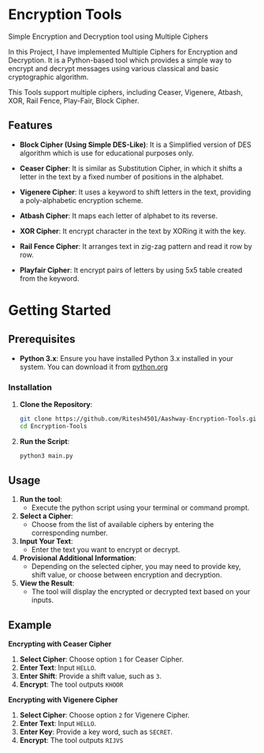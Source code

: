 # Encryption Tools
 Simple Encryption and Decryption tool using Multiple Ciphers 

In this Project, I have implemented Multiple Ciphers for Encryption and Decryption. 
It is a Python-based tool which provides a simple way to encrypt and decrypt messages using various classical and basic cryptographic algorithm.

This Tools support multiple ciphers, including Ceaser, Vigenere, Atbash, XOR, Rail Fence, Play-Fair, Block Cipher.

## Features
- **Block Cipher (Using Simple DES-Like)**: It is a Simplified version of DES algorithm which is use for educational purposes only.


- **Ceaser Cipher**: It is similar as Substitution Cipher, in which it shifts a letter in the text by a fixed number of positions in the alphabet.


- **Vigenere Cipher**: It uses a keyword to shift letters in the text, providing a poly-alphabetic encryption scheme.


- **Atbash Cipher**: It maps each letter of alphabet to its reverse.


- **XOR Cipher**: It encrypt character in the text by XORing it with the key.


- **Rail Fence Cipher**: It arranges text in zig-zag pattern and read it row by row.


- **Playfair Cipher**: It encrypt pairs of letters by using 5x5 table created from the keyword.

# Getting Started 
## Prerequisites

- **Python 3.x**: Ensure you have installed Python 3.x installed in your system. You can download it from [python.org]()

### Installation 

1. **Clone the Repository**:  
    ```bash
   git clone https://github.com/Ritesh4501/Aashway-Encryption-Tools.git
   cd Encryption-Tools
   ```
2. **Run the Script**:
    ```bash
    python3 main.py
   ```
## Usage
1. **Run the tool**:
    - Execute the python script using your terminal or command prompt.
2. **Select a Cipher**:
    - Choose from the list of available ciphers by entering the corresponding number.
3. **Input Your Text**:
    - Enter the text you want to encrypt or decrypt.
4. **Provisional Additional Information**:
    - Depending on the selected cipher, you may need to provide key, shift value, or choose between encryption and decryption.
5. **View the Result**:
    - The tool will display the encrypted or decrypted text based on your inputs.

## Example
**Encrypting with Ceaser Cipher**
1. **Select Cipher**: Choose option `1` for Ceaser Cipher.
2. **Enter Text**: Input `HELLO`.
3. **Enter Shift**: Provide a shift value, such as `3`.
4. **Encrypt**: The tool outputs `KHOOR`

**Encrypting with Vigenere Cipher**
1. **Select Cipher**: Choose option `2` for Vigenere Cipher.
2. **Enter Text**: Input `HELLO`.
3. **Enter Key**: Provide a key word, such as `SECRET`.
4. **Encrypt**: The tool outputs `RIJVS`
